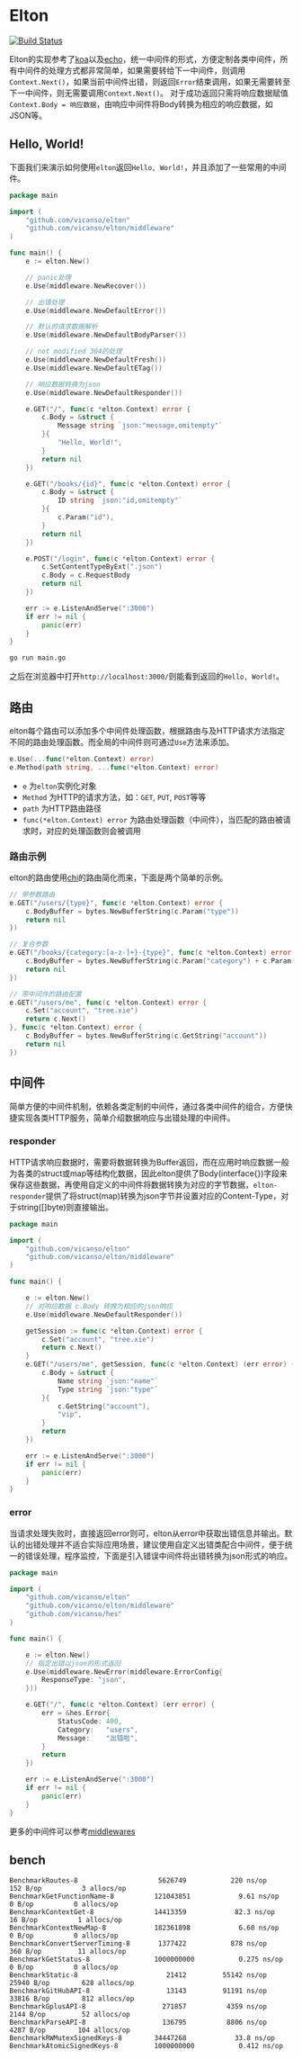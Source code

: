 # Elton 

[![Build Status](https://img.shields.io/travis/vicanso/elton.svg?label=linux+build)](https://travis-ci.org/vicanso/elton)


Elton的实现参考了[koa](https://github.com/koajs/koa)以及[echo](https://github.com/labstack/echo)，统一中间件的形式，方便定制各类中间件，所有中间件的处理方式都非常简单，如果需要转给下一中间件，则调用`Context.Next()`，如果当前中间件出错，则返回`Error`结束调用，如果无需要转至下一中间件，则无需要调用`Context.Next()`。
对于成功返回只需将响应数据赋值`Context.Body = 响应数据`，由响应中间件将Body转换为相应的响应数据，如JSON等。


## Hello, World!

下面我们来演示如何使用`elton`返回`Hello, World!`，并且添加了一些常用的中间件。

```go
package main

import (
	"github.com/vicanso/elton"
	"github.com/vicanso/elton/middleware"
)

func main() {
	e := elton.New()

	// panic处理
	e.Use(middleware.NewRecover())

	// 出错处理
	e.Use(middleware.NewDefaultError())

	// 默认的请求数据解析
	e.Use(middleware.NewDefaultBodyParser())

	// not modified 304的处理
	e.Use(middleware.NewDefaultFresh())
	e.Use(middleware.NewDefaultETag())

	// 响应数据转换为json
	e.Use(middleware.NewDefaultResponder())

	e.GET("/", func(c *elton.Context) error {
		c.Body = &struct {
			Message string `json:"message,omitempty"`
		}{
			"Hello, World!",
		}
		return nil
	})

	e.GET("/books/{id}", func(c *elton.Context) error {
		c.Body = &struct {
			ID string `json:"id,omitempty"`
		}{
			c.Param("id"),
		}
		return nil
	})

	e.POST("/login", func(c *elton.Context) error {
		c.SetContentTypeByExt(".json")
		c.Body = c.RequestBody
		return nil
	})

	err := e.ListenAndServe(":3000")
	if err != nil {
		panic(err)
	}
}
```

```bash
go run main.go
```

之后在浏览器中打开`http://localhost:3000/`则能看到返回的`Hello, World!`。

## 路由

elton每个路由可以添加多个中间件处理函数，根据路由与及HTTP请求方法指定不同的路由处理函数。而全局的中间件则可通过`Use`方法来添加。

```go
e.Use(...func(*elton.Context) error)
e.Method(path string, ...func(*elton.Context) error)
```

- `e` 为`elton`实例化对象
- `Method` 为HTTP的请求方法，如：`GET`, `PUT`, `POST`等等
- `path` 为HTTP路由路径
- `func(*elton.Context) error` 为路由处理函数（中间件），当匹配的路由被请求时，对应的处理函数则会被调用

### 路由示例

elton的路由使用[chi](https://github.com/go-chi/chi)的路由简化而来，下面是两个简单的示例。

```go
// 带参数路由
e.GET("/users/{type}", func(c *elton.Context) error {
	c.BodyBuffer = bytes.NewBufferString(c.Param("type"))
	return nil
})

// 复合参数
e.GET("/books/{category:[a-z-]+}-{type}", func(c *elton.Context) error {
	c.BodyBuffer = bytes.NewBufferString(c.Param("category") + c.Param("type"))
	return nil
})

// 带中间件的路由配置
e.GET("/users/me", func(c *elton.Context) error {
	c.Set("account", "tree.xie")
	return c.Next()
}, func(c *elton.Context) error {
	c.BodyBuffer = bytes.NewBufferString(c.GetString("account"))
	return nil
})
```

## 中间件

简单方便的中间件机制，依赖各类定制的中间件，通过各类中间件的组合，方便快捷实现各类HTTP服务，简单介绍数据响应与出错处理的中间件。

### responder

HTTP请求响应数据时，需要将数据转换为Buffer返回，而在应用时响应数据一般为各类的struct或map等结构化数据，因此elton提供了Body(interface{})字段来保存这些数据，再使用自定义的中间件将数据转换为对应的字节数据，`elton-responder`提供了将struct(map)转换为json字节并设置对应的Content-Type，对于string([]byte)则直接输出。

```go
package main

import (
	"github.com/vicanso/elton"
	"github.com/vicanso/elton/middleware"
)

func main() {

	e := elton.New()
	// 对响应数据 c.Body 转换为相应的json响应
	e.Use(middleware.NewDefaultResponder())

	getSession := func(c *elton.Context) error {
		c.Set("account", "tree.xie")
		return c.Next()
	}
	e.GET("/users/me", getSession, func(c *elton.Context) (err error) {
		c.Body = &struct {
			Name string `json:"name"`
			Type string `json:"type"`
		}{
			c.GetString("account"),
			"vip",
		}
		return
	})

	err := e.ListenAndServe(":3000")
	if err != nil {
		panic(err)
	}
}
```

### error

当请求处理失败时，直接返回error则可，elton从error中获取出错信息并输出。默认的出错处理并不适合实际应用场景，建议使用自定义出错类配合中间件，便于统一的错误处理，程序监控，下面是引入错误中间件将出错转换为json形式的响应。

```go
package main

import (
	"github.com/vicanso/elton"
	"github.com/vicanso/elton/middleware"
	"github.com/vicanso/hes"
)

func main() {

	e := elton.New()
	// 指定出错以json的形式返回
	e.Use(middleware.NewError(middleware.ErrorConfig{
		ResponseType: "json",
	}))

	e.GET("/", func(c *elton.Context) (err error) {
		err = &hes.Error{
			StatusCode: 400,
			Category:   "users",
			Message:    "出错啦",
		}
		return
	})

	err := e.ListenAndServe(":3000")
	if err != nil {
		panic(err)
	}
}
```

更多的中间件可以参考[middlewares](./docs/middlewares.md)

## bench

```
BenchmarkRoutes-8                	 5626749	       220 ns/op	     152 B/op	       3 allocs/op
BenchmarkGetFunctionName-8       	121043851	         9.61 ns/op	       0 B/op	       0 allocs/op
BenchmarkContextGet-8            	14413359	        82.3 ns/op	      16 B/op	       1 allocs/op
BenchmarkContextNewMap-8         	182361898	         6.60 ns/op	       0 B/op	       0 allocs/op
BenchmarkConvertServerTiming-8   	 1377422	       878 ns/op	     360 B/op	      11 allocs/op
BenchmarkGetStatus-8             	1000000000	         0.275 ns/op	       0 B/op	       0 allocs/op
BenchmarkStatic-8                	   21412	     55142 ns/op	   25940 B/op	     628 allocs/op
BenchmarkGitHubAPI-8             	   13143	     91191 ns/op	   33816 B/op	     812 allocs/op
BenchmarkGplusAPI-8              	  271857	      4359 ns/op	    2144 B/op	      52 allocs/op
BenchmarkParseAPI-8              	  136795	      8806 ns/op	    4287 B/op	     104 allocs/op
BenchmarkRWMutexSignedKeys-8     	34447268	        33.8 ns/op
BenchmarkAtomicSignedKeys-8      	1000000000	         0.412 ns/op
```
